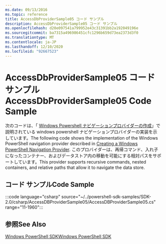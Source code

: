 ```yaml
---
ms.date: 09/13/2016
ms.topic: reference
title: AccessDbProviderSample05 コード サンプル
description: AccessDbProviderSample05 コード サンプル
ms.openlocfilehash: d20e097541a799952e43c31391bb2a192049196e
ms.sourcegitcommit: ba7315a496986451cfc1296b659d73ea2373d3f0
ms.translationtype: MT
ms.contentlocale: ja-JP
ms.lasthandoff: 12/10/2020
ms.locfileid: "92667523"
---
```

# <a name="accessdbprovidersample05-code-sample"></a><span data-ttu-id="c92cb-103">AccessDbProviderSample05 コード サンプル</span><span class="sxs-lookup"><span data-stu-id="c92cb-103">AccessDbProviderSample05 Code Sample</span></span>

<span data-ttu-id="c92cb-104">次のコードは、「 [Windows Powershell ナビゲーションプロバイダーの作成](./creating-a-windows-powershell-navigation-provider.md)」で説明されている windows powershell ナビゲーションプロバイダーの実装を示しています。</span><span class="sxs-lookup"><span data-stu-id="c92cb-104">The following code shows the implementation of the Windows PowerShell navigation provider described in [Creating a Windows PowerShell Navigation Provider](./creating-a-windows-powershell-navigation-provider.md).</span></span>
<span data-ttu-id="c92cb-105">このプロバイダーは、再帰コマンド、入れ子になったコンテナー、およびデータストア内の移動を可能にする相対パスをサポートしています。</span><span class="sxs-lookup"><span data-stu-id="c92cb-105">This provider supports recursive commands, nested containers, and relative paths that allow it to navigate the data store.</span></span>

## <a name="code-sample"></a><span data-ttu-id="c92cb-106">コード サンプル</span><span class="sxs-lookup"><span data-stu-id="c92cb-106">Code Sample</span></span>

:::code language="csharp" source="~/../powershell-sdk-samples/SDK-2.0/csharp/AccessDBProviderSample05/AccessDBProviderSample05.cs" range="11-1960":::

## <a name="see-also"></a><span data-ttu-id="c92cb-107">参照</span><span class="sxs-lookup"><span data-stu-id="c92cb-107">See Also</span></span>

[<span data-ttu-id="c92cb-108">Windows PowerShell SDK</span><span class="sxs-lookup"><span data-stu-id="c92cb-108">Windows PowerShell SDK</span></span>](../windows-powershell-reference.md)
